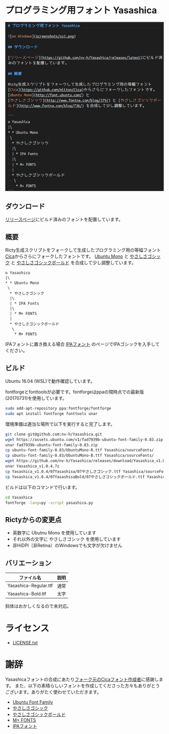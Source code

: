 # プログラミング用フォント Yasashica

![on Windows](screenshots/ss1.png)

## ダウンロード

[リリースページ](https://github.com/nv-h/Yasashica/releases/latest)にビルド済みのフォントを配置しています。

## 概要

Ricty生成スクリプトをフォークして生成したプログラミング用の等幅フォント[Cica](https://github.com/miiton/Cica)からさらにフォークしたフォントです。
[Ubuntu Mono](http://font.ubuntu.com/) と
[やさしさゴシック](http://www.fontna.com/blog/379/) と [やさしさゴシックボールド](http://www.fontna.com/blog/736/) を合成して少し調整しています。

```
o Yasashica
|\
* * Ubuntu Mono
 \
  * やさしさゴシック
  |\
  | * IPA Fonts
  |\
  | * M+ FONTS
  |
  * やさしさゴシックボールド
   \
    * M+ FONTS
```

IPAフォントに置き換える場合 [IPAフォント](http://ossipedia.ipa.go.jp/ipafont/index.html) のページでIPAゴシックを入手してください。

## ビルド

Ubuntu 16.04 (WSL)で動作確認しています。

fontforgeとfonttoolsが必要です。fontforgeはppaの現時点での最新版(20170731)を使用しています。

```sh
sudo add-apt-repository ppa:fontforge/fontforge
sudo apt install fontforge fonttools unar
```

環境準備は適当な場所で以下を実行すると完了します。

```sh
git clone git@github.com:nv-h/Yasashica.git
wget https://assets.ubuntu.com/v1/fad7939b-ubuntu-font-family-0.83.zip
unar fad7939b-ubuntu-font-family-0.83.zip
cp ubuntu-font-family-0.83/UbuntuMono-R.ttf Yasashica/sourceFonts/
cp ubuntu-font-family-0.83/UbuntuMono-B.ttf Yasashica/sourceFonts/
wget https://github.com/nv-h/Yasashica/releases/download/Yasashica_v1.0.4/Yasashica_v1.0.4.7z
unar Yasashica_v1.0.4.7z
cp Yasashica_v1.0.4/07Yasashisa/07やさしさゴシック.ttf Yasashica/sourceFonts/07YasashisaGothic-R.ttf
cp Yasashica_v1.0.4/07YasashisaBold/07やさしさゴシックボールド.ttf Yasashica/sourceFonts/07YasashisaGothic-B.ttf
```

ビルドは以下のコマンドで行います。

```sh
cd Yasashica
fontforge -lang=py -script yasashica.py
```

## Rictyからの変更点

* 英数字に Ubutnu Mono を使用しています
* それ以外の文字に やさしさゴシック を使用しています
* 非HiDPI（非Retina）のWindowsでも文字が欠けません


## バリエーション

| ファイル名                  | 説明     |
| ----                        | ----     |
| Yasashica-Regular.ttf       | 通常     |
| Yasashica-Bold.ttf          | 太字     |

斜体はおかしくなるので未対応。

# ライセンス

* [LICENSE.txt](LICENSE.txt)

# 謝辞

Yasashicaフォントの合成にあたり[フォーク元のCicaフォント作成者](https://github.com/miiton)に感謝します。
また、以下の素晴らしいフォントを作成してくださった方々もありがとうございます。ありがたく使わせていただきます。

- [Ubuntu Font Family](http://font.ubuntu.com/)
- [やさしさゴシック](http://www.fontna.com/blog/379/)
- [やさしさゴシックボールド](http://www.fontna.com/blog/736/)
- [M\+ FONTS](https://mplus-fonts.osdn.jp/)
- [IPAフォント](http://ossipedia.ipa.go.jp/ipafont/index.html)
